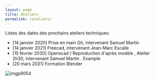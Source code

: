 ```yaml
---
layout: page
title: Ateliers
permalink: /ateliers/
---
```


Listes des dates des prochains ateliers techniques:

- [14 janvier 2020] Prise en main Git, intervenant Samuel Martin
- [14 janvier 2021] Freecad, intervenant Jean-Marc Escalle 
- [15 février 2030] Openscad / Reproduction d'après modèle , Atelier 2h30, intervenant Samuel Martin . Example
- [20 mars 2031] Formation Blender

![imgp9054](https://cloud.githubusercontent.com/assets/34697/12832754/64b0a802-cb9c-11e5-83ef-bf935f61250f.JPG)
